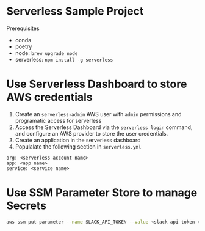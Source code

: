 # Serverless Sample Project

Prerequisites
* conda
* poetry
* node: `brew upgrade node`
* serverless: `npm install -g serverless`



# Use Serverless Dashboard to store AWS credentials
1. Create an `serverless-admin` AWS user with `admin` permissions and programatic access for serverless
2. Access the Serverless Dashboard via the `serverless login` command, and configure an AWS provider to store the user credentials.
3. Create an application in the serverless dashboard
4. Populalate the following section in `serverless.yml`
```
org: <serverless account name>
app: <app name>
service: <service name>
```

# Use SSM Parameter Store to manage Secrets

```bash
aws ssm put-parameter --name SLACK_API_TOKEN --value <slack api token value> --type "SecureString" --overwrite
```